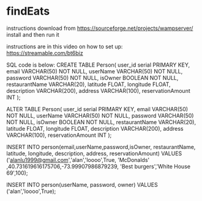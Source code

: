 # findEats

instructions
download from https://sourceforge.net/projects/wampserver/
install and then run it

instructions are in this video on how to set up:
https://streamable.com/bt6biz


SQL code is below:
CREATE TABLE Person(
user_id serial PRIMARY KEY,
email VARCHAR(50) NOT NULL,
userName VARCHAR(50) NOT NULL,
password VARCHAR(50) NOT NULL,
isOwner BOOLEAN NOT NULL,
restaurantName VARCHAR(20),
latitude FLOAT,
longitude FLOAT,
description VARCHAR(200),
address VARCHAR(100),
reservationAmount INT
);

ALTER TABLE Person(
user_id serial PRIMARY KEY,
email VARCHAR(50) NOT NULL,
userName VARCHAR(50) NOT NULL,
password VARCHAR(50) NOT NULL,
isOwner BOOLEAN NOT NULL,
restaurantName VARCHAR(20),
latitude FLOAT,
longitude FLOAT,
description VARCHAR(200),
address VARCHAR(100),
reservationAmount INT
);

INSERT INTO person(email,userName,password,isOwner, restaurantName, latitude, longitude, description, address, reservationAmount) VALUES ('alanlu1999@gmail.com','alan','loooo',True, 'McDonalds' ,40.731619616175706,-73.99907986879239, 'Best burgers','White House 69',100);

INSERT INTO person(userName, password, owner) VALUES ('alan','loooo',True);

